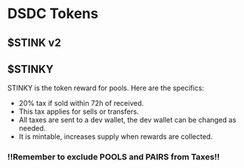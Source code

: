 # DSDC Tokens

## $STINK v2

## $STINKY

STINKY is the token reward for pools.
Here are the specifics:

- 20% tax if sold within 72h of received.
- This tax applies for sells or transfers.
- All taxes are sent to a dev wallet, the dev wallet can be changed as needed.
- It is mintable, increases supply when rewards are collected.

### !!Remember to exclude POOLS and PAIRS from Taxes!!
